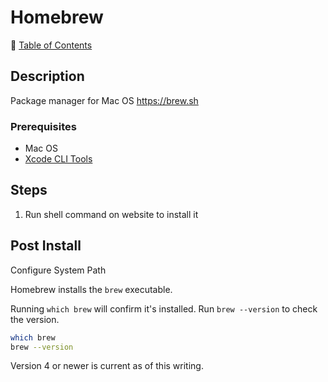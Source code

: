 # Homebrew

📁 [Table of Contents](README.md)

## Description

Package manager for Mac OS <https://brew.sh>

### Prerequisites

- Mac OS
- [Xcode CLI Tools](xcode_cli_tools.md)

## Steps

1. Run shell command on website to install it

## Post Install

Configure System Path



Homebrew installs the `brew` executable.

Running `which brew` will confirm it's installed. Run `brew --version` to check the version.

```sh
which brew
brew --version
```

Version 4 or newer is current as of this writing.
